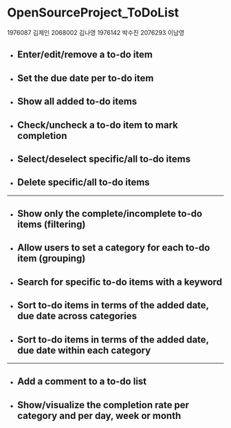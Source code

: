 # OpenSourceProject_ToDoList  
1976087 김제인 2068002 김나영 1976142 박수진 2076293 이남영  
* ## **Enter/edit/remove a to-do item**
* ## **Set the due date per to-do item**
* ## **Show all added to-do items**
* ## **Check/uncheck a to-do item to mark completion**
* ## **Select/deselect specific/all to-do items**
* ## **Delete specific/all to-do items**
---  
* ## **Show only the complete/incomplete to-do items (filtering)**  
* ## **Allow users to set a category for each to-do item (grouping)**  
* ## **Search for specific to-do items with a keyword**  
* ## **Sort to-do items in terms of the added date, due date across categories**  
* ## **Sort to-do items in terms of the added date, due date within each category**  
---  
* ## **Add a comment to a to-do list**  
* ## **Show/visualize the completion rate per category and per day, week or month**  
